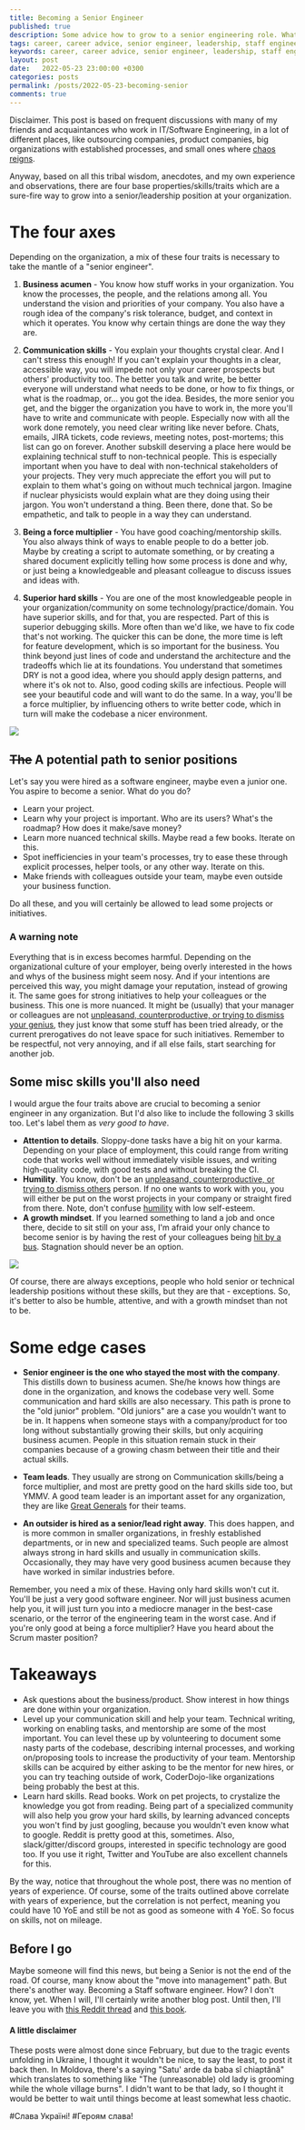 ```yaml
---
title: Becoming a Senior Engineer
published: true
description: Some advice how to grow to a senior engineering role. What skills are most valuable for a senior software engineering career, and how to aquire them.
tags: career, career advice, senior engineer, leadership, staff engineer, software engineer, programming, machine learning, skills
keywords: career, career advice, senior engineer, leadership, staff engineer, software engineer, programming, machine learning, skills
layout: post
date:   2022-05-23 23:00:00 +0300
categories: posts
permalink: /posts/2022-05-23-becoming-senior
comments: true
---
```


Disclaimer. This post is based on frequent discussions with many of my friends and acquaintances who work in IT/Software Engineering, in a lot of different places, like outsourcing companies, product companies, big organizations with established processes, and small ones where [chaos reigns](https://www.youtube.com/watch?v=4L2ooG_MX9E).

Anyway, based on all this tribal wisdom, anecdotes, and my own experience and observations, there are four base properties/skills/traits which are a sure-fire way to grow into a senior/leadership position at your organization.

# The four axes

Depending on the organization, a mix of these four traits is necessary to take the mantle of a "senior engineer".

1. **Business acumen** - You know how stuff works in your organization. You know the processes, the people, and the relations among all. You understand the vision and priorities of your company. You also have a rough idea of the company's risk tolerance, budget, and context in which it operates. You know why certain things are done the way they are.

2. **Communication skills** - You explain your thoughts crystal clear. And I can't stress this enough! If you can't explain your thoughts in a clear, accessible way, you will impede not only your career prospects but others' productivity too. The better you talk and write, be better everyone will understand what needs to be done, or how to fix things, or what is the roadmap, or... you got the idea. Besides, the more senior you get, and the bigger the organization you have to work in, the more you'll have to write and communicate with people. Especially now with all the work done remotely, you need clear writing like never before. Chats, emails, JIRA tickets, code reviews, meeting notes, post-mortems; this list can go on forever.
Another subskill deserving a place here would be explaining technical stuff to non-technical people. This is especially important when you have to deal with non-technical stakeholders of your projects. They very much appreciate the effort you will put to explain to them what's going on without much technical jargon. Imagine if nuclear physicists would explain what are they doing using their jargon. You won't understand a thing. Been there, done that. So be empathetic, and talk to people in a way they can understand.

3. **Being a force multiplier** - You have good coaching/mentorship skills. You also always think of ways to enable people to do a better job. Maybe by creating a script to automate something, or by creating a shared document explicitly telling how some process is done and why, or just being a knowledgeable and pleasant colleague to discuss issues and ideas with.

4. **Superior hard skills** - You are one of the most knowledgeable people in your organization/community on some technology/practice/domain. You have superior skills, and for that, you are respected. Part of this is superior debugging skills. More often than we'd like, we have to fix code that's not working. The quicker this can be done, the more time is left for feature development, which is so important for the business. You think beyond just lines of code and understand the architecture and the tradeoffs which lie at its foundations. You understand that sometimes DRY is not a good idea, where you should apply design patterns, and where it's ok not to. Also, good coding skills are infectious. People will see your beautiful code and will want to do the same. In a way, you'll be a force multiplier, by influencing others to write better code, which in turn will make the codebase a nicer environment.

![](/_data/webp/skills_radar_simple.webp)

## ~~The~~ A potential path to senior positions

Let's say you were hired as a software engineer, maybe even a junior one. You aspire to become a senior. What do you do?
- Learn your project.
- Learn why your project is important. Who are its users? What's the roadmap? How does it make/save money?
- Learn more nuanced technical skills. Maybe read a few books. Iterate on this.
- Spot inefficiencies in your team's processes, try to ease these through explicit processes, helper tools, or any other way. Iterate on this.
- Make friends with colleagues outside your team, maybe even outside your business function.

Do all these, and you will certainly be allowed to lead some projects or initiatives.

### A warning note

Everything that is in excess becomes harmful. Depending on the organizational culture of your employer, being overly interested in the hows and whys of the business might seem nosy. And if your intentions are perceived this way, you might damage your reputation, instead of growing it. The same goes for strong initiatives to help your colleagues or the business. This one is more nuanced. It might be (usually) that your manager or colleagues are not [unpleasand, counterproductive, or trying to dismiss your genius](https://www.dictionary.com/browse/dicks), they just know that some stuff has been tried already, or the current prerogatives do not leave space for such initiatives. Remember to be respectful, not very annoying, and if all else fails, start searching for another job.

## Some misc skills you'll also need

I would argue the four traits above are crucial to becoming a senior engineer in any organization. But I'd also like to include the following 3 skills too. Let's label them as *very good to have*.

- **Attention to details**. Sloppy-done tasks have a big hit on your karma. Depending on your place of employment, this could range from writing code that works well without immediately visible issues, and writing high-quality code, with good tests and without breaking the CI.
- **Humility**. You know, don't be an [unpleasand, counterproductive, or trying to dismiss others](https://www.dictionary.com/browse/dick) person. If no one wants to work with you, you will either be put on the worst projects in your company or straight fired from there. Note, don't confuse [humility](https://tomhazledine.com/humility-in-tech/) with low self-esteem.
- **A growth mindset**. If you learned something to land a job and once there, decide to sit still on your ass, I'm afraid your only chance to become senior is by having the rest of your colleagues being [hit by a bus](https://en.wikipedia.org/wiki/Bus_factor). Stagnation should never be an option.

![](/_data/webp/skills_radar_full.webp)

Of course, there are always exceptions, people who hold senior or technical leadership positions without these skills, but they are that - exceptions. So, it's better to also be humble, attentive, and with a growth mindset than not to be.

# Some edge cases

- **Senior engineer is the one who stayed the most with the company**. This distills down to business acumen. She/he knows how things are done in the organization, and knows the codebase very well. Some communication and hard skills are also necessary. This path is prone to the "old junior" problem. "Old juniors" are a case you wouldn't want to be in. It happens when someone stays with a company/product for too long without substantially growing their skills, but only acquiring business acumen. People in this situation remain stuck in their companies because of a growing chasm between their title and their actual skills.

- **Team leads**. They usually are strong on Communication skills/being a force multiplier, and most are pretty good on the hard skills side too, but YMMV. A good team leader is an important asset for any organization, they are like [Great Generals](https://civilization.fandom.com/wiki/Great_General_(Civ6)) for their teams.

- **An outsider is hired as a senior/lead right away**. This does happen, and is more common in smaller organizations, in freshly established departments, or in new and specialized teams. Such people are almost always strong in hard skills and usually in communication skills. Occasionally, they may have very good business acumen because they have worked in similar industries before.

Remember, you need a mix of these. Having only hard skills won't cut it. You'll be just a very good software engineer. Nor will just business acumen help you, it will just turn you into a mediocre manager in the best-case scenario, or the terror of the engineering team in the worst case. And if you're only good at being a force multiplier? Have you heard about the Scrum master position?

# Takeaways

- Ask questions about the business/product. Show interest in how things are done within your organization.
- Level up your communication skill and help your team. Technical writing, working on enabling tasks, and mentorship are some of the most important. You can level these up by volunteering to document some nasty parts of the codebase, describing internal processes, and working on/proposing tools to increase the productivity of your team. Mentorship skills can be acquired by either asking to be the mentor for new hires, or you can try teaching outside of work, CoderDojo-like organizations being probably the best at this.
- Learn hard skills. Read books. Work on pet projects, to crystalize the knowledge you got from reading. Being part of a specialized community will also help you grow your hard skills, by learning advanced concepts you won't find by just googling, because you wouldn't even know what to google. Reddit is pretty good at this, sometimes. Also, slack/gitter/discord groups, interested in specific technology are good too. If you use it right, Twitter and YouTube are also excellent channels for this.

By the way, notice that throughout the whole post, there was no mention of years of experience. Of course, some of the traits outlined above correlate with years of experience, but the correlation is not perfect, meaning you could have 10 YoE and still be not as good as someone with 4 YoE. So focus on skills, not on mileage.


## Before I go

Maybe someone will find this news, but being a Senior is not the end of the road. Of course, many know about the "move into management" path. But there's another way. Becoming a Staff software engineer. How? I don't know, yet. When I will, I'll certainly write another blog post. Until then, I'll leave you with [this Reddit thread](https://www.reddit.com/r/ExperiencedDevs/comments/ltsoao/how_do_you_differentiate_a_staff_engineer_from_a/) and [this book](https://staffeng.com/book).

#### A little disclaimer

These posts were almost done since February, but due to the tragic events unfolding in Ukraine, I thought it wouldn't be nice, to say the least, to post it back then. In Moldova, there's a saying "Satu' arde da baba sî chiaptănă" which translates to something like "The (unreasonable) old lady is grooming while the whole village burns". I didn't want to be that lady, so I thought it would be better to wait until things become at least somewhat less chaotic.

\#Слава Україні! \#Героям слава!
